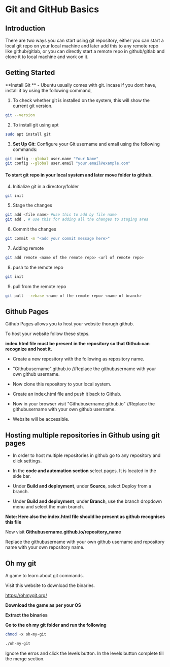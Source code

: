 # Git and GitHub Basics

## Introduction
There are two ways you can start using git repository, either you can start a local git repo on your local machine and later add this to any remote repo like github/gitlab, or you can directly start a remote repo in github/gitlab and clone it to local machine and work on it.


## Getting Started

**Install Git ** - Ubuntu usually comes with git. incase if you dont have, install it by using the following command,

1. To check whether git is installed on the system, this will show the current git version.
```bash
git --version
```
2. To install git using apt 
```bash
sudo apt install git
```
3. **Set Up Git**: Configure your Git username and email using the following commands:
```bash
git config --global user.name "Your Name"
git config --global user.email "your.email@example.com"
```

#### To start git repo in your local system and later move folder to github.

4. Initialize git in a directory/folder
```bash
git init
```
5. Stage the changes
```bash
git add <file name> #use this to add by file name
git add . # use this for adding all the changes to staging area
```
6. Commit the changes
```bash
git commit -m "<add your commit message here>"
```
7. Adding remote
```bash
git add remote <name of the remote repo> <url of remote repo>
```
8. push to the remote repo
```bash
git init
```
9. pull from the remote repo
```bash
git pull --rebase <name of the remote repo> <name of branch>
```



## Github Pages

Github Pages allows you to host your website thorugh github.

To host your website follow these steps.

**index.html file must be present in the repository so that Github can recognize and host it.**

- Create a new repository with the following as repository name.

- "Githubusername".github.io //Replace the githubusername with your own github username.

- Now clone this repository to your local system.

- Create an index.html file and push it back to Github.

- Now in your browser visit "Githubusername.github.io" //Replace the githubusername with your own github username.

- Website will be accessible.


## Hosting multiple repositories in Github using git pages

- In order to host multiple repositories in github go to any repository and click settings.

- In the **code and automation section** select pages. It is located in the side bar.

- Under **Build and deployment**, under **Source**, select Deploy from a branch.

- Under **Build and deployment**, under **Branch**, use the branch dropdown menu and select the main branch.


**Note: Here also the index.html file should be present as github recognises this file**

Now visit **Githubusername.github.io/repository_name**

Replace the githubusername with your own github username and repository name with your own repository name.


## Oh my git

A game to learn about git commands.

Visit this website to download the binaries.

https://ohmygit.org/

**Download the game as per your OS**

**Extract the binaries**

**Go to the oh my git folder and run the following**

```bash
chmod +x oh-my-git

./oh-my-git
```

Ignore the erros and click the levels button. In the levels button complete till the merge section.